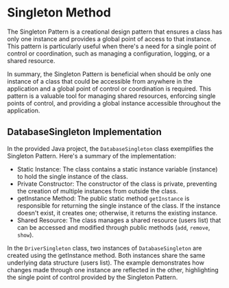 # Singleton Method
The Singleton Pattern is a creational design pattern that ensures a class has only one instance and provides a global 
point of access to that instance. This pattern is particularly useful when there's a need for a single point of control 
or coordination, such as managing a configuration, logging, or a shared resource.

In summary, the Singleton Pattern is beneficial when should be only one instance of a class that could be accessible 
from anywhere in the application and a global point of control or coordination is required. This pattern is a valuable 
tool for managing shared resources, enforcing single points of control, and providing a global instance accessible 
throughout the application.

## DatabaseSingleton Implementation
In the provided Java project, the `DatabaseSingleton` class exemplifies the Singleton Pattern. Here's a summary of the 
implementation:
- Static Instance: The class contains a static instance variable (instance) to hold the single instance of the class.
- Private Constructor: The constructor of the class is private, preventing the creation of multiple instances from 
outside the class.
- getInstance Method: The public static method `getInstance` is responsible for returning the single instance of the 
class. If the instance doesn't exist, it creates one; otherwise, it returns the existing instance.
- Shared Resource: The class manages a shared resource (users list) that can be accessed and modified through public 
methods (`add`, `remove`, `show`).

In the `DriverSingleton` class, two instances of `DatabaseSingleton` are created using the getInstance method. Both 
instances share the same underlying data structure (users list). The example demonstrates how changes made through 
one instance are reflected in the other, highlighting the single point of control provided by the Singleton Pattern.
